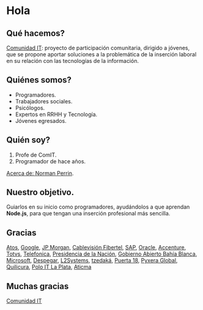 # Hola

## Qué hacemos?

[Comunidad IT](http://www.comunidadit.org): proyecto de participación comunitaria, dirigido a jóvenes, que se propone aportar soluciones a la problemática de la inserción laboral en su relación con las tecnologías de la información.

## Quiénes somos?

- Programadores.
- Trabajadores sociales.
- Psicólogos.
- Expertos en RRHH y Tecnología.
- Jóvenes egresados.

## Quién soy?

1. Profe de ComIT.
1. Programador de hace años.

[Acerca de: Norman Perrin](https://nperrin.io/es/acerca-de).

## Nuestro objetivo.

Guiarlos en su inicio como programadores, ayudándolos a que aprendan **Node.js**, para que tengan una inserción profesional más sencilla.

## Gracias

[Atos](http://ar.atos.net/es-ar/home.html), [Google](https://www.google.org/), [JP Morgan](https://www.jpmorgan.com/global/jpmorgan), [Cablevisión Fibertel](https://www.cablevisionfibertel.com.ar/), [SAP](https://www.sap.com/latinamerica/index.html), [Oracle](https://www.oracle.com/lad/index.html), [Accenture](https://www.accenture.com/ar-es), [Totvs](http://www.totvs.com.br/), [Telefonica](https://www.telefonica.com/es/home), [Presidencia de la Nación](https://www.argentina.gob.ar/trabajo), [Gobierno Abierto Bahía Blanca](https://www.bahia.gob.ar/transparencia/), [Microsoft](https://www.microsoft.com/es-ar/), [Despegar](http://www.despegar.com/), [L2Systems](http://l2systems.com/), [tzedaká](https://tzedaka.org.ar/transparencia/estatuto-de-la-fundacion/), [Puerta 18](http://www.puerta18.org.ar/), [Pyxera Global](https://www.pyxeraglobal.org/), [Quilicura](http://www.quilicura.cl/), [Polo IT La Plata](http://poloitlaplata.com/), [Aticma](https://www.aticma.org.ar/)

## Muchas gracias

[Comunidad IT](http://www.comunidadit.org)
